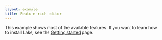 ```yaml
---
layout: example
title: Feature-rich editor
---
```


This example shows most of the available features. If you want to learn how to install Lake, see the [Getting started](/guide/) page.

<script setup>
import { data } from '../assets/values/default-value.data.js';

const toolbarItems = [
  'undo',
  'redo',
  '|',
  'heading',
  'fontFamily',
  'fontSize',
  '|',
  'formatPainter',
  'removeFormat',
  'bold',
  'italic',
  'underline',
  'strikethrough',
  'superscript',
  'subscript',
  'code',
  '|',
  'fontColor',
  'highlight',
  '|',
  'numberedList',
  'bulletedList',
  'checklist',
  '|',
  'alignLeft',
  'alignCenter',
  'alignRight',
  'alignJustify',
  '|',
  'increaseIndent',
  'decreaseIndent',
  '|',
  'link',
  'image',
  'video',
  'file',
  'emoji',
  'specialCharacter',
  'codeBlock',
  'equation',
  'table',
  'blockQuote',
  'paragraph',
  'hr',
  '|',
  'selectAll',
];
const slashItems = [
  'image',
  'file',
  'heading1',
  'heading2',
  'heading3',
  'heading4',
  'heading5',
  'heading6',
  'paragraph',
  'blockQuote',
  'numberedList',
  'bulletedList',
  'checklist',
  'hr',
  'codeBlock',
  'video',
  'equation',
];
</script>

<DefaultEditor :toolbar="toolbarItems" :value="data.value" :slash="slashItems" />
